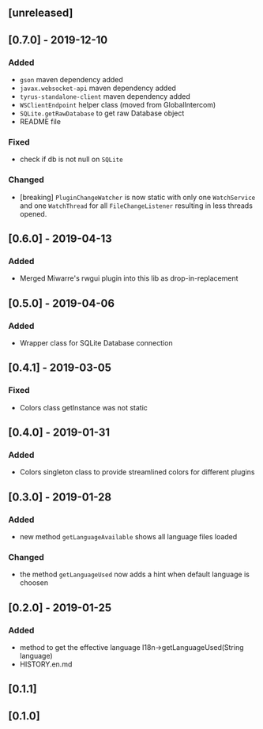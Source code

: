 ## [unreleased]

## [0.7.0] - 2019-12-10
### Added
- `gson` maven dependency added
- `javax.websocket-api` maven dependency added
- `tyrus-standalone-client` maven dependency added
- `WSClientEndpoint` helper class (moved from GlobalIntercom)
- `SQLite.getRawDatabase` to get raw Database object
- README file
### Fixed
- check if db is not null on `SQLite`
### Changed
- [breaking] `PluginChangeWatcher` is now static with only one `WatchService` and one `WatchThread` for all `FileChangeListener` resulting in less threads opened.

## [0.6.0] - 2019-04-13
### Added
- Merged Miwarre's rwgui plugin into this lib as drop-in-replacement

## [0.5.0] - 2019-04-06
### Added
- Wrapper class for SQLite Database connection

## [0.4.1] - 2019-03-05
### Fixed
- Colors class getInstance was not static

## [0.4.0] - 2019-01-31
### Added
- Colors singleton class to provide streamlined colors for different plugins

## [0.3.0] - 2019-01-28
### Added
- new method `getLanguageAvailable` shows all language files loaded
### Changed
- the method `getLanguageUsed` now adds a hint when default language is choosen

## [0.2.0] - 2019-01-25
### Added
- method to get the effective language I18n->getLanguageUsed(String language)
- HISTORY.en.md

## [0.1.1]
## [0.1.0]
